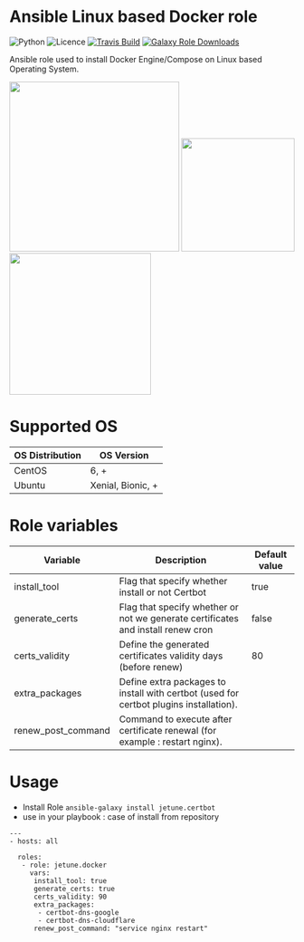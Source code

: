 # Ansible Linux based Docker role

![Python](https://img.shields.io/pypi/pyversions/testinfra.svg?style=flat)
![Licence](https://img.shields.io/github/license/kube-cloud/ansible-role-certbot.svg?style=flat)
[![Travis Build](https://img.shields.io/travis/kube-cloud/ansible-role-certbot.svg?style=flat)](https://travis-ci.com/kube-cloud/ansible-role-certbot)
[![Galaxy Role Downloads](https://img.shields.io/ansible/role/d/42169.svg?style=flat)](https://galaxy.ansible.com/jetune/git)

Ansible role used to install Docker Engine/Compose on Linux based Operating System.

<a href="https://www.kube-cloud.com/"><img width="300" src="https://kube-cloud.com/images/branding/logo/kubecloud-logo-single_writing_horizontal_color_300x112px.png" /></a>
<a href="https://www.redhat.com/fr/technologies/management/ansible"><img width="200" src="https://getvectorlogo.com/wp-content/uploads/2019/01/red-hat-ansible-vector-logo.png" /></a>
<a href="https://certbot.eff.org/"><img width="250" src="https://udona.fr/wp-content/uploads/2018/03/le-certlogo-wide.png" /></a>

# Supported OS

| OS Distribution | OS Version |
| ------ | ------ |
| CentOS | 6, + |
| Ubuntu | Xenial, Bionic, + | 

# Role variables

| Variable | Description | Default value |
| ------ | ------ | ------ |
| install_tool | Flag that specify whether install or not Certbot | true |
| generate_certs | Flag that specify whether or not we generate certificates and install renew cron | false |
| certs_validity | Define the generated certificates validity days (before renew) | 80 |
| extra_packages | Define extra packages to install with certbot (used for certbot plugins installation). |  |
| renew_post_command | Command to execute after certificate renewal (for example : restart nginx). |  |

# Usage

* Install Role ``` ansible-galaxy install jetune.certbot ```
* use in your playbook : case of install from repository
```
---
- hosts: all

  roles:
   - role: jetune.docker
     vars:
      install_tool: true
      generate_certs: true
      certs_validity: 90
      extra_packages:
       - certbot-dns-google
       - certbot-dns-cloudflare
      renew_post_command: "service nginx restart"
      
```
